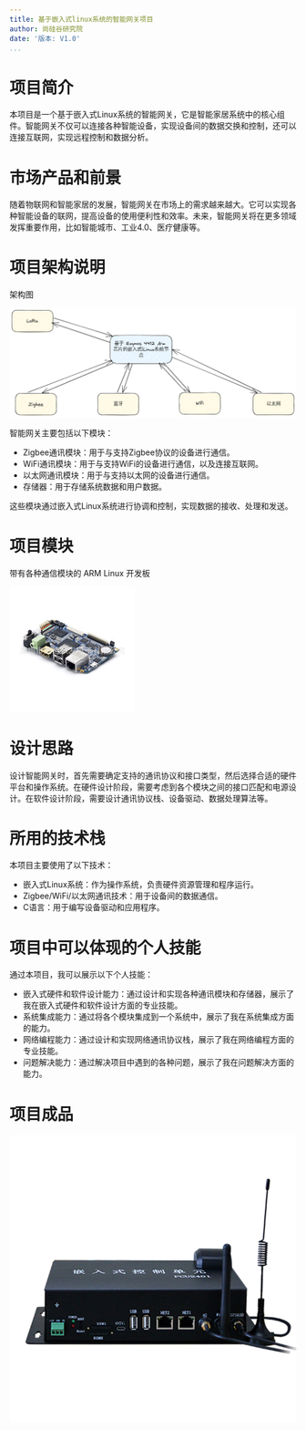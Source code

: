 ```yaml
---
title: 基于嵌入式linux系统的智能网关项目
author: 尚硅谷研究院
date: '版本: V1.0'
...
```


# 项目简介

本项目是一个基于嵌入式Linux系统的智能网关，它是智能家居系统中的核心组件。智能网关不仅可以连接各种智能设备，实现设备间的数据交换和控制，还可以连接互联网，实现远程控制和数据分析。

# 市场产品和前景

随着物联网和智能家居的发展，智能网关在市场上的需求越来越大。它可以实现各种智能设备的联网，提高设备的使用便利性和效率。未来，智能网关将在更多领域发挥重要作用，比如智能城市、工业4.0、医疗健康等。

# 项目架构说明

架构图

![](images/arch.png)

智能网关主要包括以下模块：

- Zigbee通讯模块：用于与支持Zigbee协议的设备进行通信。
- WiFi通讯模块：用于与支持WiFi的设备进行通信，以及连接互联网。
- 以太网通讯模块：用于与支持以太网的设备进行通信。
- 存储器：用于存储系统数据和用户数据。

这些模块通过嵌入式Linux系统进行协调和控制，实现数据的接收、处理和发送。

# 项目模块

带有各种通信模块的 ARM Linux 开发板

![](images/arm.jpg)

# 设计思路

设计智能网关时，首先需要确定支持的通讯协议和接口类型，然后选择合适的硬件平台和操作系统。在硬件设计阶段，需要考虑到各个模块之间的接口匹配和电源设计。在软件设计阶段，需要设计通讯协议栈、设备驱动、数据处理算法等。

# 所用的技术栈

本项目主要使用了以下技术：

- 嵌入式Linux系统：作为操作系统，负责硬件资源管理和程序运行。
- Zigbee/WiFi/以太网通讯技术：用于设备间的数据通信。
- C语言：用于编写设备驱动和应用程序。

# 项目中可以体现的个人技能

通过本项目，我可以展示以下个人技能：

- 嵌入式硬件和软件设计能力：通过设计和实现各种通讯模块和存储器，展示了我在嵌入式硬件和软件设计方面的专业技能。
- 系统集成能力：通过将各个模块集成到一个系统中，展示了我在系统集成方面的能力。
- 网络编程能力：通过设计和实现网络通讯协议栈，展示了我在网络编程方面的专业技能。
- 问题解决能力：通过解决项目中遇到的各种问题，展示了我在问题解决方面的能力。

# 项目成品

![](images/demo.png)